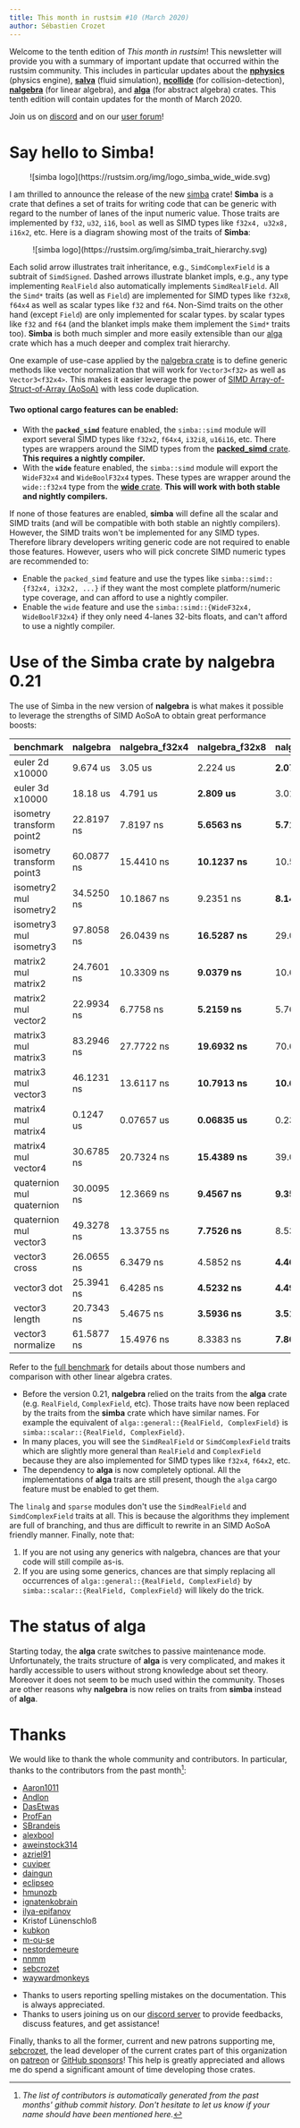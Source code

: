 ```yaml
---
title: This month in rustsim #10 (March 2020)
author: Sébastien Crozet
---
```


Welcome to the tenth edition of _This month in rustsim_! This newsletter will provide you with a
summary of important update that occurred within the rustsim community. This includes in particular updates about
the [**nphysics**](https://nphysics.org) (physics engine),  [**salva**](https://salva.rs) (fluid simulation), [**ncollide**](https://ncollide.org) (for collision-detection),
[**nalgebra**](https://nalgebra.org) (for linear algebra),
and [**alga**](https://github.com/rustsim/alga) (for abstract algebra) crates. This tenth edition will contain updates for the month of March 2020.


<!--truncate-->

Join us on [discord](https://discord.gg/vt9DJSW) and on our [user forum](https://discourse.nphysics.org)!

# Say hello to Simba!

<center>
![simba logo](https://rustsim.org/img/logo_simba_wide_wide.svg)
</center>

I am thrilled to announce the release of the new [simba](https://crates.io/crates/simba) crate! __Simba__ is a crate that defines
a set of traits for writing code that can be generic with regard to the number of lanes of the input numeric value.
Those traits are implemented by `f32`, `u32`, `i16`, `bool` as well as SIMD types like `f32x4, u32x8, i16x2`, etc.
Here is a diagram showing most of the traits of __Simba__:

<center>
![simba logo](https://rustsim.org/img/simba_trait_hierarchy.svg)
</center>

Each solid arrow illustrates trait inheritance, e.g., `SimdComplexField` is a subtrait of `SimdSigned`. Dashed arrows
illustrate blanket impls, e.g., any type implementing `RealField` also automatically implements `SimdRealField`.
All the `Simd*` traits (as well as `Field`) are implemented for SIMD types like `f32x8`, `f64x4` as well as scalar types like `f32` and `f64`.
Non-Simd traits on the other hand (except `Field`) are only implemented for scalar types.
by scalar types like `f32` and `f64` (and the blanket impls make them implement the `Simd*` traits too).
__Simba__ is both much simpler and more easily extensible than our [alga](https://crates.io/crates/alga) crate which has
a much deeper and complex trait hierarchy.

One example of use-case applied by the [nalgebra crate](https://nalgebra.org) is to define generic methods
like vector normalization that will work for `Vector3<f32>` as well as `Vector3<f32x4>`.
This makes it easier leverage the power of [SIMD Array-of-Struct-of-Array (AoSoA)](https://www.rustsim.org/blog/2020/03/23/simd-aosoa-in-nalgebra/)
with less code duplication.

#### Two optional cargo features can be enabled:
- With the __`packed_simd`__ feature enabled, the `simba::simd` module will export several SIMD types like `f32x2`,
 `f64x4`, `i32i8`, `u16i16`, etc. There types are wrappers around the SIMD types from the [__packed_simd__
 crate](https://docs.rs/packed_simd). **This requires a nightly compiler.**
- With the __`wide`__ feature enabled, the `simba::simd` module will export the `WideF32x4` and `WideBoolF32x4`
  types. These types are wrapper around the `wide::f32x4` type from the [__wide__ crate](https://docs.rs/wide).
  **This will work with both stable and nightly compilers.**
  
If none of those features are enabled, __simba__ will define all the scalar and SIMD traits (and will be
compatible with both stable an nightly compilers). However, the SIMD traits won't be implemented for any
SIMD types. Therefore library developers writing generic code are not required to enable those features.
However, users who will pick concrete SIMD numeric types are recommended to:
- Enable the `packed_simd` feature and use the types like `simba::simd::{f32x4, i32x2, ...}` if they want the most complete
platform/numeric type coverage, and can afford to use a nightly compiler.
- Enable the `wide` feature and use the `simba::simd::{WideF32x4, WideBoolF32x4}` if they only need 4-lanes
32-bits floats, and can't afford to use a nightly compiler.


# Use of the Simba crate by nalgebra 0.21
The use of Simba in the new version of __nalgebra__ is what makes it possible to leverage the strengths of 
SIMD AoSoA to obtain great performance boosts:

| benchmark                      |      nalgebra   |   nalgebra_f32x4   |   nalgebra_f32x8   |   nalgebra_f32x16   |
|--------------------------------|-----------------|--------------------|--------------------|---------------------|
| euler 2d x10000                |      9.674 us   |          3.05 us   |         2.224 us   |        __2.076 us__ |
| euler 3d x10000                |      18.18 us   |         4.791 us   |       __2.809 us__ |          3.014 us   |
| isometry transform point2      |    22.8197 ns   |        7.8197 ns   |      __5.6563 ns__ |       __5.7179 ns__ |
| isometry transform point3      |    60.0877 ns   |       15.4410 ns   |     __10.1237 ns__ |        10.5417 ns   |
| isometry2 mul isometry2        |    34.5250 ns   |       10.1867 ns   |        9.2351 ns   |       __8.1413 ns__ |
| isometry3 mul isometry3        |    97.8058 ns   |       26.0439 ns   |     __16.5287 ns__ |        29.0822 ns   |
| matrix2 mul matrix2            |    24.7601 ns   |       10.3309 ns   |      __9.0379 ns__ |        10.6500 ns   |
| matrix2 mul vector2            |    22.9934 ns   |        6.7758 ns   |      __5.2159 ns__ |         5.7680 ns   |
| matrix3 mul matrix3            |    83.2946 ns   |       27.7722 ns   |     __19.6932 ns__ |        70.6877 ns   |
| matrix3 mul vector3            |    46.1231 ns   |       13.6117 ns   |     __10.7913 ns__ |      __10.6031 ns__ |
| matrix4 mul matrix4            |     0.1247 us   |       0.07657 us   |     __0.06835 us__ |         0.2354 us   |
| matrix4 mul vector4            |    30.6785 ns   |       20.7324 ns   |     __15.4389 ns__ |        39.0102 ns   |
| quaternion mul quaternion      |    30.0095 ns   |       12.3669 ns   |      __9.4567 ns__ |       __9.3504 ns__ |
| quaternion mul vector3         |    49.3278 ns   |       13.3755 ns   |      __7.7526 ns__ |         8.5309 ns   |
| vector3 cross                  |    26.0655 ns   |        6.3479 ns   |        4.5852 ns   |       __4.4663 ns__ |
| vector3 dot                    |    25.3941 ns   |        6.4285 ns   |      __4.5232 ns__ |       __4.4944 ns__ |
| vector3 length                 |    20.7343 ns   |        5.4675 ns   |      __3.5936 ns__ |       __3.5110 ns__ |
| vector3 normalize              |    61.5877 ns   |       15.4976 ns   |        8.3383 ns   |       __7.8013 ns__ |

Refer to the [full benchmark](https://www.rustsim.org/blog/2020/03/23/simd-aosoa-in-nalgebra/) for details about those
numbers and comparison with other linear algebra crates.

- Before the version 0.21, __nalgebra__ relied on the traits from the __alga__ crate (e.g. `RealField`, `ComplexField`, etc).
 Those traits have now been replaced by the traits from the __simba__ crate which have similar names.
 For example the equivalent of `alga::general::{RealField, ComplexField}` is `simba::scalar::{RealField, ComplexField}`.
- In many places, you will see the `SimdRealField` or `SimdComplexField` traits which are slightly more general than
 `RealField` and `ComplexField` because they are also implemented for SIMD types like `f32x4`, `f64x2`, etc.
- The dependency to __alga__ is now completely optional. All the implementations of __alga__ traits are still present,
  though the `alga` cargo feature must be enabled to get them.

The `linalg` and `sparse` modules don't use the `SimdRealField` and `SimdComplexField` traits at all. This is because the
algorithms they implement are full of branching, and thus are difficult to rewrite in an SIMD AoSoA friendly manner.
Finally, note that:

1. If you are not using any generics with nalgebra, chances are that your code will still compile as-is.
2. If you are using some generics, chances are that simply replacing all occurrences of
   `alga::general::{RealField, ComplexField}` by `simba::scalar::{RealField, ComplexField}` will likely do the trick.

# The status of alga

Starting today, the __alga__ crate switches to passive maintenance mode. Unfortunately, the traits structure of __alga__
is very complicated, and makes it hardly accessible to users without strong knowledge about set theory. Moreover it does
not seem to be much used within the community. Thoses are other reasons why __nalgebra__ is now relies on traits from
__simba__ instead of __alga__.


# Thanks
We would like to thank the whole community and contributors. In particular, thanks to the contributors from the past month[^1]:

- [Aaron1011](https://github.com/Aaron1011)
- [Andlon](https://github.com/Andlon)
- [DasEtwas](https://github.com/DasEtwas)
- [ProfFan](https://github.com/ProfFan)
- [SBrandeis](https://github.com/SBrandeis)
- [alexbool](https://github.com/alexbool)
- [aweinstock314](https://github.com/aweinstock314)
- [azriel91](https://github.com/azriel91)
- [cuviper](https://github.com/cuviper)
- [daingun](https://github.com/daingun)
- [eclipseo](https://github.com/eclipseo)
- [hmunozb](https://github.com/hmunozb)
- [ignatenkobrain](https://github.com/ignatenkobrain)
- [ilya-epifanov](https://github.com/ilya-epifanov)
- Kristof Lünenschloß
- [kubkon](https://github.com/kubkon)
- [m-ou-se](https://github.com/m-ou-se)
- [nestordemeure](https://github.com/nestordemeure)
- [nnmm](https://github.com/nnmm)
- [sebcrozet](https://github.com/sebcrozet)
- [waywardmonkeys](https://github.com/waywardmonkeys)
* Thanks to users reporting spelling mistakes on the documentation. This is always appreciated.
* Thanks to users joining us on our [discord server](https://discord.gg/vt9DJSW) to provide feedbacks,
discuss features, and get assistance!

Finally, thanks to all the former, current and new patrons supporting me, [sebcrozet](https://github.com/sebcrozet), the
lead developer of the current crates part of this organization on [patreon](http://patreon.com/sebcrozet) or [GitHub sponsors](https://github.com/sponsors/sebcrozet/)!
This help is greatly appreciated and allows me do spend a significant amount of time developing those crates.

[^1]: _The list of contributors is automatically generated from the past months' github commit history.
Don't hesitate to let us know if your name should have been mentioned here._
